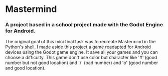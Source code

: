 # Mastermind
### A project based in a school project made with the Godot Engine for Android.
The original goal of this mini final task was to recreate Mastermind in the Python's shell. I made aside this project a game readapted for Android devices using the Godot game engine. It save all your games and you can choose a difficulty. This game don't use color but character like '#' (good number but not good location) and '/' (bad number) and 'o' (good number and good location). 
